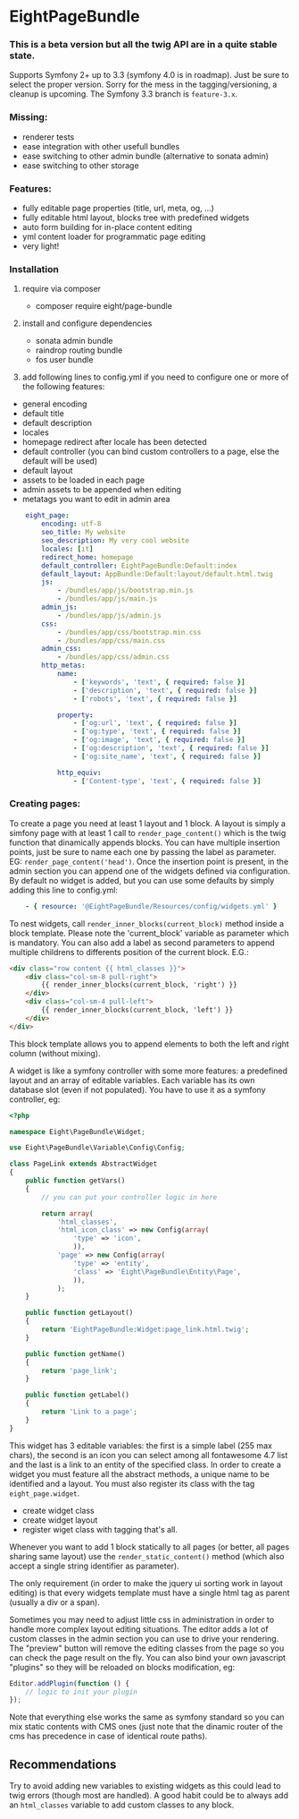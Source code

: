 # EightPageBundle


### This is a beta version but all the twig API are in a quite stable state.

Supports Symfony 2+ up to 3.3 (symfony 4.0 is in roadmap). Just be sure to select the proper version. Sorry for the mess in the tagging/versioning, a cleanup is upcoming. The Symfony 3.3 branch is ```feature-3.x```.

### Missing:
 - renderer tests
 - ease integration with other usefull bundles
 - ease switching to other admin bundle (alternative to sonata admin)
 - ease switching to other storage


### Features:
 - fully editable page properties (title, url, meta, og, ...)
 - fully editable html layout, blocks tree with predefined widgets
 - auto form building for in-place content editing
 - yml content loader for programmatic page editing
 - very light!




### Installation

1. require via composer
    - composer require eight/page-bundle


2. install and configure dependencies
    - sonata admin bundle
    - raindrop routing bundle
    - fos user bundle

3. add following lines to config.yml if you need to configure one or more of the following features:
  - general encoding
  - default title
  - default description
  - locales
  - homepage redirect after locale has been detected
  - default controller (you can bind custom controllers to a page, else the default will be used)
  - default layout
  - assets to be loaded in each page
  - admin assets to be appended when editing
  - metatags you want to edit in admin area

```yml
    eight_page:
        encoding: utf-8
        seo_title: My website
        seo_description: My very cool website
        locales: [it]
        redirect_home: homepage
        default_controller: EightPageBundle:Default:index
        default_layout: AppBundle:Default:layout/default.html.twig
        js:
            - /bundles/app/js/bootstrap.min.js
            - /bundles/app/js/main.js
        admin_js:
            - /bundles/app/js/admin.js
        css:
            - /bundles/app/css/bootstrap.min.css
            - /bundles/app/css/main.css
        admin_css:
            - /bundles/app/css/admin.css
        http_metas:
            name:
                - ['keywords', 'text', { required: false }]
                - ['description', 'text', { required: false }]
                - ['robots', 'text', { required: false }]

            property:
                - ['og:url', 'text', { required: false }]
                - ['og:type', 'text', { required: false }]
                - ['og:image', 'text', { required: false }]
                - ['og:description', 'text', { required: false }]
                - ['og:site_name', 'text', { required: false }]

            http_equiv:
                - ['Content-type', 'text', { required: false }]
```

### Creating pages:
To create a page you need at least 1 layout and 1 block. A layout is simply a simfony page with at least 1 call to ```render_page_content()``` which is the twig function that dinamically appends blocks.
You can have multiple insertion points, just be sure to name each one by passing the label as parameter.
EG: ```render_page_content('head')```.
Once the insertion point is present, in the admin section you can append one of the widgets defined via configuration. By default no widget is added, but you can use some defaults by simply adding this line to config.yml:
```yml
    - { resource: '@EightPageBundle/Resources/config/widgets.yml' }
```
To nest widgets, call ```render_inner_blocks(current_block)``` method inside a block template. Please note the 'current_block' variable as parameter which is mandatory. You can also add a label as second parameters to append multiple childrens to differents position of the current block.
E.G.:
```html
<div class="row content {{ html_classes }}">
    <div class="col-sm-8 pull-right">
        {{ render_inner_blocks(current_block, 'right') }}
    </div>
    <div class="col-sm-4 pull-left">
        {{ render_inner_blocks(current_block, 'left') }}
    </div>
</div>
```
This block template allows you to append elements to both the left and right column (without mixing).

A widget is like a symfony controller with some more features: a predefined layout and an array of editable variables. Each variable has its own database slot (even if not populated).
You have to use it as a symfony controller, eg:
```php
<?php

namespace Eight\PageBundle\Widget;

use Eight\PageBundle\Variable\Config\Config;

class PageLink extends AbstractWidget
{
    public function getVars()
    {
        // you can put your controller logic in here

        return array(
            'html_classes',
            'html_icon_class' => new Config(array(
                'type' => 'icon',
                )),
            'page' => new Config(array(
                'type' => 'entity',
                'class' => 'Eight\PageBundle\Entity\Page',
                )),
            );
    }

    public function getLayout()
    {
        return 'EightPageBundle:Widget:page_link.html.twig';
    }

    public function getName()
    {
        return 'page_link';
    }

    public function getLabel()
    {
        return 'Link to a page';
    }
}
```
This widget has 3 editable variables: the first is a simple label (255 max chars), the second is an icon you can select among all fontawesome 4.7 list and the last is a link to an entity of the specified class.
In order to create a widget you must feature all the abstract methods, a unique name to be identified and a layout. You must also register its class with the tag `eight_page.widget`.
- create widget class
- create widget layout
- register wiget class with tagging
that's all.


Whenever you want to add 1 block statically to all pages (or better, all pages sharing same layout) use the ```render_static_content()``` method (which also accept a single string identifier as parameter).

The only requirement (in order to make the jquery ui sorting work in layout editing) is that every widgets template must have a single html tag as parent (usually a div or a span).

Sometimes you may need to adjust little css in administration in order to handle more complex layout editing situations. The editor adds a lot of custom classes in the admin section you can use to drive your rendering. The "preview" button will remove the editing classes from the page so you can check the page result on the fly. You can also bind your own javascript "plugins" so they will be reloaded on blocks modification, eg:
```js
Editor.addPlugin(function () {
    // logic to init your plugin
});
```

Note that everything else works the same as symfony standard so you can mix static contents with CMS ones (just note that the dinamic router of the cms has precedence in case of identical route paths).

## Recommendations
Try to avoid adding new variables to existing widgets as this could lead to twig errors (though most are handled).
A good habit could be to always add an ```html_classes``` variable to add custom classes to any block.

